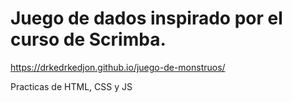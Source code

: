 # Juego de dados inspirado por el curso de Scrimba. 

https://drkedrkedjon.github.io/juego-de-monstruos/

Practicas de HTML, CSS y JS

